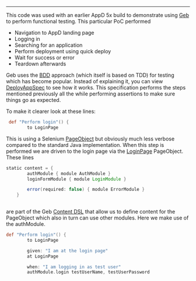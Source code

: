 ---
This code was used with an earlier AppD 5x build to demonstrate using [Geb](http://www.gebish.org/) to perform functional testing. This particular PoC performed
* Navigation to AppD landing page
* Logging in
* Searching for an application
* Perform deployment using quick deploy
* Wait for success or error
* Teardown afterwards

Geb uses the [BDD](http://en.wikipedia.org/wiki/Behavior-driven_development) approach (which itself is based on TDD) for testing which has become popular. Instead of explaining it, you can view [DeployAppSpec](functional-tests/src/test/groovy/specs/DeployAppSpec.groovy) to see how it works. This specification performs the steps mentioned previously all the while performing assertions to make sure things go as expected.

To make it clearer look at these lines:

```groovy
 def "Perform login"() {
        to LoginPage

```

This is using a Selenium [PageObject](https://code.google.com/p/selenium/wiki/PageObjects) but obviously much less verbose compared to the standard Java implementation. When this step is performed we are driven to the login page via the [LoginPage](functional-tests/src/test/groovy/pages/LoginPage.groovy) PageObject. These lines

```groovy
static content = {
        authModule { module AuthModule }
        loginFormModule { module LoginModule }

        error(required: false) { module ErrorModule }
    }
    
```
are part of the Geb [Content DSL](http://www.gebish.org/manual/current/pages.html#the_content_dsl) that allow us to define content for the PageObject which also in turn can use other modules. Here we make use of the authModule.
```groovy
def "Perform login"() {
        to LoginPage

        given: "I am at the login page"
        at LoginPage

        when: "I am logging in as test user"
        authModule.login testUserName, testUserPassword
```
